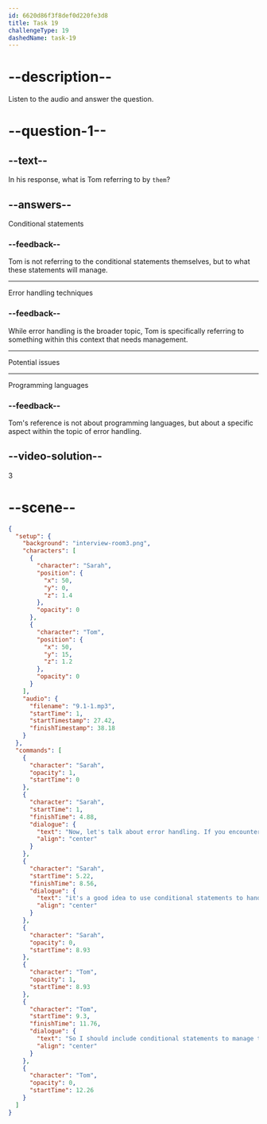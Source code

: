```yaml
---
id: 6620d86f3f8def0d220fe3d8
title: Task 19
challengeType: 19
dashedName: task-19
---
```


<!-- (Audio) Sarah: Now, let's talk about error handling. If you encounter potential issues, it's a good idea to use conditional statements to handle them gracefully. Tom: So I should include conditional statements to manage them? -->

# --description--

Listen to the audio and answer the question.

# --question-1--

## --text--

In his response, what is Tom referring to by `them`?

## --answers--

Conditional statements

### --feedback--

Tom is not referring to the conditional statements themselves, but to what these statements will manage.

---

Error handling techniques

### --feedback--

While error handling is the broader topic, Tom is specifically referring to something within this context that needs management.

---

Potential issues

---

Programming languages

### --feedback--

Tom's reference is not about programming languages, but about a specific aspect within the topic of error handling.

## --video-solution--

3

# --scene--

```json
{
  "setup": {
    "background": "interview-room3.png",
    "characters": [
      {
        "character": "Sarah",
        "position": {
          "x": 50,
          "y": 0,
          "z": 1.4
        },
        "opacity": 0
      },
      {
        "character": "Tom",
        "position": {
          "x": 50,
          "y": 15,
          "z": 1.2
        },
        "opacity": 0
      }
    ],
    "audio": {
      "filename": "9.1-1.mp3",
      "startTime": 1,
      "startTimestamp": 27.42,
      "finishTimestamp": 38.18
    }
  },
  "commands": [
    {
      "character": "Sarah",
      "opacity": 1,
      "startTime": 0
    },
    {
      "character": "Sarah",
      "startTime": 1,
      "finishTime": 4.88,
      "dialogue": {
        "text": "Now, let's talk about error handling. If you encounter potential issues,",
        "align": "center"
      }
    },
    {
      "character": "Sarah",
      "startTime": 5.22,
      "finishTime": 8.56,
      "dialogue": {
        "text": "it's a good idea to use conditional statements to handle them gracefully.",
        "align": "center"
      }
    },
    {
      "character": "Sarah",
      "opacity": 0,
      "startTime": 8.93
    },
    {
      "character": "Tom",
      "opacity": 1,
      "startTime": 8.93
    },
    {
      "character": "Tom",
      "startTime": 9.3,
      "finishTime": 11.76,
      "dialogue": {
        "text": "So I should include conditional statements to manage them?",
        "align": "center"
      }
    },
    {
      "character": "Tom",
      "opacity": 0,
      "startTime": 12.26
    }
  ]
}
```
